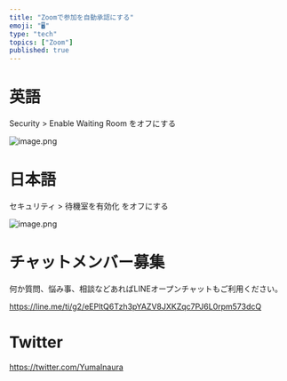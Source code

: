 ```yaml
---
title: "Zoomで参加を自動承認にする"
emoji: "🖥"
type: "tech"
topics: ["Zoom"]
published: true
---
```


# 英語

Security > Enable Waiting Room をオフにする

![image.png](https://qiita-image-store.s3.ap-northeast-1.amazonaws.com/0/89618/ce69b7cb-61bd-d05e-99ab-9729d5e46e1e.png)

# 日本語

セキュリティ >  待機室を有効化 をオフにする

![image.png](https://qiita-image-store.s3.ap-northeast-1.amazonaws.com/0/89618/36180cdc-1d7c-03b5-36fa-ceb5a7dd4bc5.png)











<!-- Update From Qiita API -->

# チャットメンバー募集


何か質問、悩み事、相談などあればLINEオープンチャットもご利用ください。

https://line.me/ti/g2/eEPltQ6Tzh3pYAZV8JXKZqc7PJ6L0rpm573dcQ





# Twitter


https://twitter.com/YumaInaura


<!-- Update From Qiita API -->


